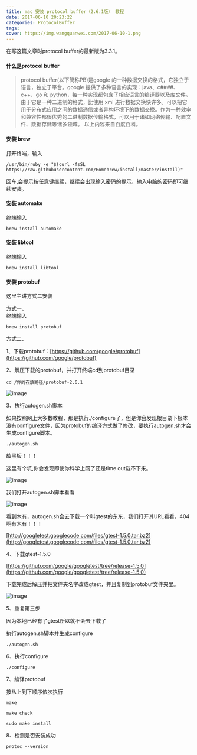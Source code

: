 ```yaml
---
title: mac 安装 protocol buffer（2.6.1版） 教程
date: 2017-06-10 20:23:22
categories: ProtocolBuffer
tags:
cover: https://img.wangquanwei.com/2017-06-10-1.png
---
```

在写这篇文章时protocol buffer的最新版为3.3.1。


#### 什么是protocol buffer
> protocol buffer(以下简称PB)是google 的一种数据交换的格式，它独立于语言，独立于平台。google 提供了多种语言的实现：java、c####、c++、go 和 python，每一种实现都包含了相应语言的编译器以及库文件。由于它是一种二进制的格式，比使用 xml 进行数据交换快许多。可以把它用于分布式应用之间的数据通信或者异构环境下的数据交换。作为一种效率和兼容性都很优秀的二进制数据传输格式，可以用于诸如网络传输、配置文件、数据存储等诸多领域。
以上内容来自百度百科。

<!--more-->

#### 安装 brew

打开终端，输入

```
/usr/bin/ruby -e "$(curl -fsSL https://raw.githubusercontent.com/Homebrew/install/master/install)"
```
回车,会提示按任意键继续，继续会出现输入密码的提示，输入电脑的密码即可继续安装。

#### 安装 automake

终端输入

```
brew install automake
```

#### 安装 libtool

终端输入

```
brew install libtool
```

#### 安装 protobuf
  
这里主讲方式二安装  

方式一、  
终端输入

```
brew install protobuf
```

方式二、  

1、下载protobuf：[https://github.com/google/protobuf](https://github.com/google/protobuf)    

2、解压下载的protobuf，并打开终端cd到protobuf目录

```
cd /你的存放路径/protobuf-2.6.1
```

![image](https://img.wangquanwei.com/mac%20%E5%AE%89%E8%A3%85%20protocol%20buffer%EF%BC%882.6.1%E7%89%88%EF%BC%89%20%E6%95%99%E7%A8%8B1.png)
  
3、执行autogen.sh脚本  

如果按照网上大多数教程，那是执行./configure了，但是你会发现根目录下根本没有configure文件，因为protobuf的编译方式做了修改，要执行autogen.sh才会生成configure脚本。

```
./autogen.sh
```
敲黑板！！！    

这里有个坑,你会发现即使你科学上网了还是time out载不下来。  

![image](https://img.wangquanwei.com/mac%20%E5%AE%89%E8%A3%85%20protocol%20buffer%EF%BC%882.6.1%E7%89%88%EF%BC%89%20%E6%95%99%E7%A8%8B2.png)
  
我们打开autogen.sh脚本看看  

![image](https://img.wangquanwei.com/mac%20%E5%AE%89%E8%A3%85%20protocol%20buffer%EF%BC%882.6.1%E7%89%88%EF%BC%89%20%E6%95%99%E7%A8%8B3.png)
  
看到木有，autogen.sh会去下载一个叫gtest的东东，我们打开其URL看看，404啊有木有！！！  

[http://googletest.googlecode.com/files/gtest-1.5.0.tar.bz2](http://googletest.googlecode.com/files/gtest-1.5.0.tar.bz2)

4、下载gtest-1.5.0  

[https://github.com/google/googletest/tree/release-1.5.0](https://github.com/google/googletest/tree/release-1.5.0)
  
下载完成后解压并把文件夹名字改成gtest，并且复制到protobuf文件夹里。

![image](https://img.wangquanwei.com/mac%20%E5%AE%89%E8%A3%85%20protocol%20buffer%EF%BC%882.6.1%E7%89%88%EF%BC%89%20%E6%95%99%E7%A8%8B4.png)

5、重复第三步  

因为本地已经有了gtest所以就不会去下载了  

执行autogen.sh脚本并生成configure

```
./autogen.sh
```

6、执行configure
```
./configure
```
  
7、编译protobuf

按从上到下顺序依次执行

```
make
```

```
make check
```

```
sudo make install
```
8、检测是否安装成功

```
protoc --version
```

